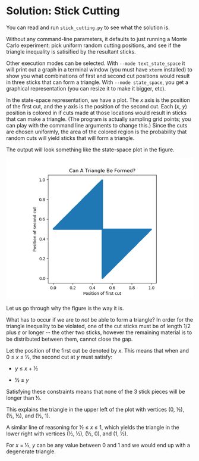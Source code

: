 # Solution: Stick Cutting

You can read and run `stick_cutting.py` to see what the solution is.

Without any command-line parameters, it defaults to just running a
Monte Carlo experiment: pick uniform random cutting positions, and see
if the triangle inequality is satisified by the resultant sticks.

Other execution modes can be selected.  With `--mode text_state_space`
it will print out a graph in a terminal window (you must have `xterm`
installed) to show you what combinations of first and second cut
positions would result in three sticks that can form a triangle.  With
`--mode state_space`, you get a graphical representation (you can
resize it to make it bigger, etc).

In the state-space representation, we have a plot.  The _x_ axis is
the position of the first cut, and the _y_ axis is the position of the
second cut.  Each (_x_, _y_) position is colored in if cuts made at
those locations would result in sticks that can make a triangle. (The
program is actually sampling grid points; you can play with the
command line arguments to change this.)  Since the cuts are chosen
uniformly, the area of the colored region is the probability that
random cuts will yield sticks that will form a triangle.

The output will look something like the state-space plot in the figure.

![State Space Plot](out.png)

Let us go through why the figure is the way it is.

What has to occur if we are to _not_ be able to form a triangle?  In
order for the triangle inequality to be violated, one of the cut
sticks must be of length 1/2 plus 𝜀 or longer -- the other two sticks,
however the remaining material is to be distributed between them,
cannot close the gap.

Let the position of the first cut be denoted by _x_.  This means that
when and 0 ≤ _x_ ≤ ½, the second cut at _y_ must satisfy:

* _y_ ≤ _x_ + ½

* ½ ≤ _y_


Satisfying these constraints means that none of the 3 stick pieces
will be longer than ½.

This explains the triangle in the upper left of the plot with vertices
(0, ½), (½, ½), and (½, 1).

A similar line of reasoning for ½ ≤ _x_ ≤ 1, which yields the triangle
in the lower right with vertices (½, ½), (½, 0), and (1, ½).

For _x_ = ½, _y_ can be any value between 0 and 1 and we would end up
with a degenerate triangle.
